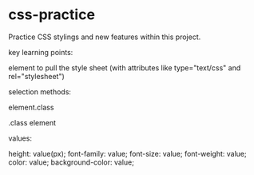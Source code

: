 # css-practice
Practice CSS stylings and new features within this project.

key learning points:

<link> element to pull the style sheet (with attributes like type="text/css" and rel="stylesheet")

selection methods:

element.class

.class element

values:

height: value(px);
font-family: value;
font-size: value;
font-weight: value;
color: value;
background-color: value;
